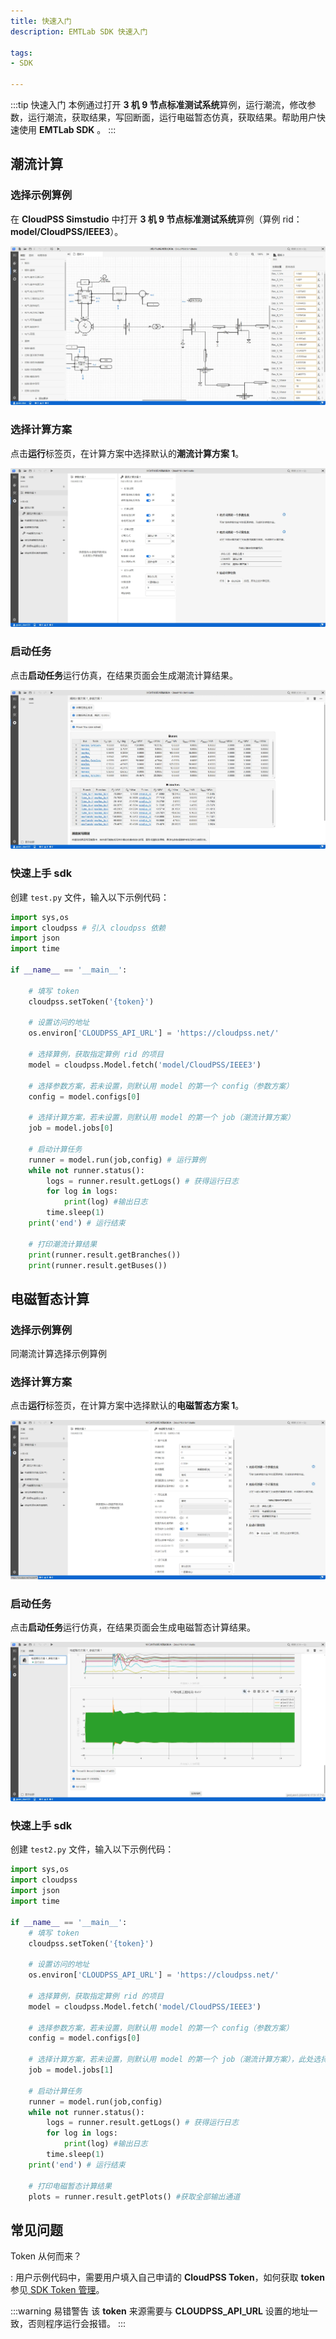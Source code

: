 ```yaml
---
title: 快速入门
description: EMTLab SDK 快速入门

tags:
- SDK

---
```


:::tip 快速入门
本例通过打开 **3 机 9 节点标准测试系统**算例，运行潮流，修改参数，运行潮流，获取结果，写回断面，运行电磁暂态仿真，获取结果。帮助用户快速使用 **EMTLab SDK** 。
:::

## 潮流计算

### 选择示例算例

在 **CloudPSS Simstudio** 中打开 **3 机 9 节点标准测试系统**算例（算例 rid：**model/CloudPSS/IEEE3**）。

![3机9节点标准测试系统算例](image-1.png "3机9节点标准测试系统算例")

### 选择计算方案

点击**运行**标签页，在计算方案中选择默认的**潮流计算方案 1**。

![选择潮流计算方案](image-2.png "选择潮流计算方案")

### 启动任务

点击**启动任务**运行仿真，在结果页面会生成潮流计算结果。

![潮流计算结果](image-3.png "潮流计算结果")

### 快速上手 sdk

创建 `test.py` 文件，输入以下示例代码：

```python title="3 机 9 节点标准测试系统潮流计算" showLineNumbers
import sys,os
import cloudpss # 引入 cloudpss 依赖
import json
import time

if __name__ == '__main__':
    
    # 填写 token
    cloudpss.setToken('{token}')

    # 设置访问的地址
    os.environ['CLOUDPSS_API_URL'] = 'https://cloudpss.net/'
    
    # 选择算例，获取指定算例 rid 的项目
    model = cloudpss.Model.fetch('model/CloudPSS/IEEE3')
    
    # 选择参数方案，若未设置，则默认用 model 的第一个 config（参数方案）
    config = model.configs[0]

    # 选择计算方案，若未设置，则默认用 model 的第一个 job（潮流计算方案）
    job = model.jobs[0]

    # 启动计算任务
    runner = model.run(job,config) # 运行算例
    while not runner.status(): 
        logs = runner.result.getLogs() # 获得运行日志
        for log in logs: 
            print(log) #输出日志
        time.sleep(1)
    print('end') # 运行结束
    
    # 打印潮流计算结果
    print(runner.result.getBranches())
    print(runner.result.getBuses())
```

## 电磁暂态计算

### 选择示例算例

同潮流计算选择示例算例

### 选择计算方案

点击**运行**标签页，在计算方案中选择默认的**电磁暂态方案 1**。

![选择电磁暂态计算方案](electromagnetic-transient-calculation-scheme.png "选择电磁暂态计算方案")

### 启动任务

点击**启动任务**运行仿真，在结果页面会生成电磁暂态计算结果。

![电磁暂态计算结果](electromagnetic-transient-calculation-results.png "电磁暂态计算结果")

### 快速上手 sdk

创建 `test2.py` 文件，输入以下示例代码：

```python title="3 机 9 节点标准测试系统电磁暂态计算" showLineNumbers
import sys,os
import cloudpss
import json
import time

if __name__ == '__main__':
    # 填写 token
    cloudpss.setToken('{token}')

    # 设置访问的地址
    os.environ['CLOUDPSS_API_URL'] = 'https://cloudpss.net/'
    
    # 选择算例，获取指定算例 rid 的项目
    model = cloudpss.Model.fetch('model/CloudPSS/IEEE3')

    # 选择参数方案，若未设置，则默认用 model 的第一个 config（参数方案）
    config = model.configs[0] 

    # 选择计算方案，若未设置，则默认用 model 的第一个 job（潮流计算方案），此处选择 jobs[1]，为电磁暂态仿真任务
    job = model.jobs[1]

    # 启动计算任务
    runner = model.run(job,config)
    while not runner.status():
        logs = runner.result.getLogs() # 获得运行日志
        for log in logs:
            print(log) #输出日志
        time.sleep(1)
    print('end') # 运行结束
    
    # 打印电磁暂态计算结果
    plots = runner.result.getPlots() #获取全部输出通道
```


## 常见问题

Token 从何而来？

:   用户示例代码中，需要用户填入自己申请的 **CloudPSS Token**，如何获取 **token** 参见[ SDK Token 管理](../../../software/50-user-center/40-general-account-settings/30-sdk-token-managemment/index.md)。

:::warning 易错警告
该 **token** 来源需要与 **CLOUDPSS_API_URL** 设置的地址一致，否则程序运行会报错。
:::